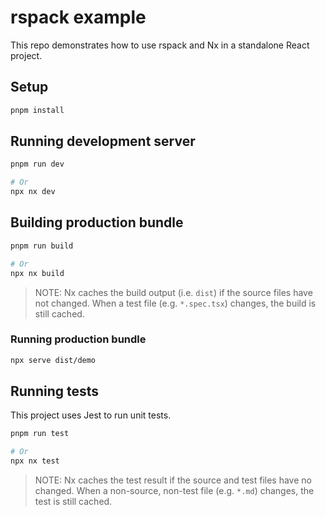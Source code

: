 # rspack example

This repo demonstrates how to use rspack and Nx in a standalone React project.

## Setup

```bash
pnpm install
```

## Running development server

```bash
pnpm run dev 

# Or
npx nx dev
```

## Building production bundle

```bash
pnpm run build

# Or
npx nx build
```

> NOTE: Nx caches the build output (i.e. `dist`) if the source files have not changed. When a test file (e.g. `*.spec.tsx`) changes, the build is still cached.


### Running production bundle


```bash
npx serve dist/demo
```

## Running tests

This project uses Jest to run unit tests.

```bash
pnpm run test

# Or
npx nx test
```

> NOTE: Nx caches the test result if the source and test files have no changed. When a non-source, non-test file (e.g. `*.md`) changes, the test is still cached.

